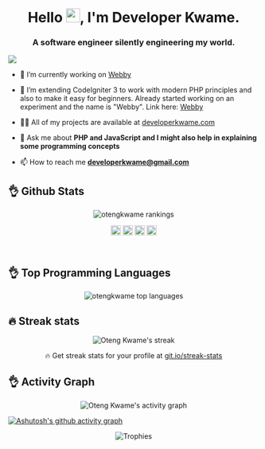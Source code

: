 <h1 align="center">Hello <img src="https://media.giphy.com/media/hvRJCLFzcasrR4ia7z/giphy.gif" width="28">, I'm Developer Kwame.</h1>
<h3 align="center"> A software engineer silently engineering my world. </h3>

![](https://hit.yhype.me/github/profile?user_id=3446150)

- 🔭 I’m currently working on <a href="https://webby.sylynder.com" target="_blank">Webby</a>

- 👯 I’m extending CodeIgniter 3 to work with modern PHP principles and also to make it easy for beginners. Already started working on an experiment and the name is "Webby".  Link here: <a href="https://github.com/sylynder/webby" target="_blank">Webby</a>

- 👨‍💻 All of my projects are available at <a href="https://developerkwame.com" target="_blank">developerkwame.com</a>

- 💬 Ask me about **PHP and JavaScript and I might also help in explaining some programming concepts**

- 📫 How to reach me **developerkwame@gmail.com**

## :ok_hand: Github Stats

<p align="center"> <img src="https://github-readme-stats.vercel.app/api?username=otengkwame&show_icons=true&theme=nord" alt="otengkwame rankings" /> </p>

<p align="center">
<a href="https://codepen.io/otengkwame" target="blank"><img align="center" src="https://cdn.jsdelivr.net/npm/simple-icons@3.0.1/icons/codepen.svg" alt="otengkwame" height="20" width="20" /></a>
<a href="https://dev.to/otengkwame" target="blank"><img align="center" src="https://cdn.jsdelivr.net/npm/simple-icons@3.0.1/icons/dev-dot-to.svg" alt="otengkwame" height="20" width="20" /></a>
<a href="https://twitter.com/akonic2" target="blank"><img align="center" src="https://cdn.jsdelivr.net/npm/simple-icons@3.0.1/icons/twitter.svg" alt="akonic2" height="20" width="20" /></a>
<a href="https://instagram.com/otengkwame" target="blank"><img align="center" src="https://cdn.jsdelivr.net/npm/simple-icons@3.0.1/icons/instagram.svg" alt="otengkwame" height="20" width="20" /></a>
</p>

<br/>

## :ok_hand: Top Programming Languages
<p align="center"> 
  <img src="https://github-readme-stats.vercel.app/api/top-langs/?username=otengkwame&layout=compact&theme=nord" alt="otengkwame top languages"/>
</p>

## :fire: Streak stats

<p align="center">
    <img alt="Oteng Kwame's streak" src="http://github-readme-streak-stats.herokuapp.com?user=otengkwame&dates=4335DD&theme=nord"/>
  <p align="center">🔥 Get streak stats for your profile at <a href="https://git.io/streak-stats">git.io/streak-stats</a></p>
</p>

## :ok_hand: Activity Graph

<p align="center"> 
<img alt="Oteng Kwame's activity graph" src="https://activity-graph.herokuapp.com/graph?username=otengkwame&bg_color=ffffff&color=9e4c98&line=5b4c9e&point=bf0303&area=true&hide_border=true" />
     <!-- (https://github.com/ashutosh00710/github-readme-activity-graph) -->
  
  [![Ashutosh's github activity graph](https://github-readme-activity-graph.cyclic.app/graph?username=otengkwame&bg_color=3d3846&color=ffffff&line=9e4c98&point=f6f5f4&area=true&hide_border=true)](https://github.com/ashutosh00710/github-readme-activity-graph)
</p>

<p align="center">
<img src="https://github-profile-trophy.vercel.app/?username=otengkwame&theme=nord" alt="Trophies"><br/><br/>
<p/>
